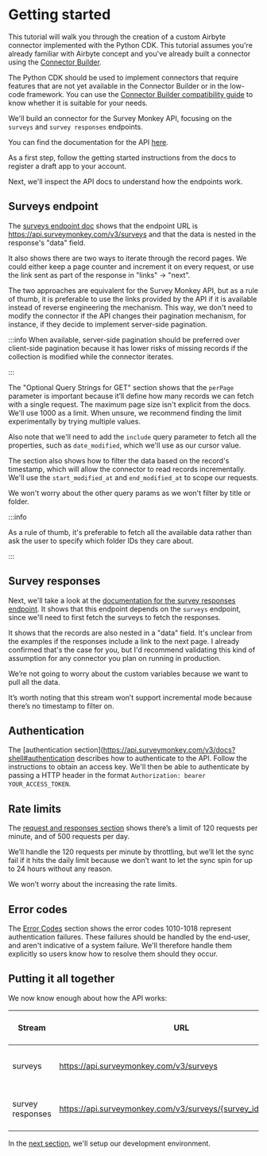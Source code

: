 # Getting started
This tutorial will walk you through the creation of a custom Airbyte connector implemented with the Python CDK. This tutorial assumes you're already familiar with Airbyte concept and you've already built a connector using the [Connector Builder](../../connector-builder-ui/tutorial.mdx).

The Python CDK should be used to implement connectors that require features that are not yet available in the Connector Builder or in the low-code framework. You can use the [Connector Builder compatibility guide](../../connector-builder-ui/connector-builder-compatibility.md) to know whether it is suitable for your needs.

We'll build an connector for the Survey Monkey API, focusing on the `surveys` and `survey responses` endpoints.

You can find the documentation for the API [here](https://api.surveymonkey.com/v3/docs?shell#getting-started).

As a first step, follow the getting started instructions from the docs to register a draft app to your account.

Next, we'll inspect the API docs to understand how the endpoints work.

## Surveys endpoint
The [surveys endpoint doc](https://api.surveymonkey.com/v3/docs?shell#api-endpoints-get-surveys) shows that the endpoint URL is https://api.surveymonkey.com/v3/surveys and that the data is nested in the response's "data" field.

It also shows there are two ways to iterate through the record pages. We could either keep a page counter and increment it on every request, or use the link sent as part of the response in "links" -> "next".

The two approaches are equivalent for the Survey Monkey API, but as a rule of thumb, it is preferable to use the links provided by the API if it is available instead of reverse engineering the mechanism. This way, we don't need to modify the connector if the API changes their pagination mechanism, for instance, if they decide to implement server-side pagination.

:::info
When available, server-side pagination should be preferred over client-side pagination because it has lower risks of missing records if the collection is modified while the connector iterates.

:::

The "Optional Query Strings for GET" section shows that the `perPage` parameter is important because it’ll define how many records we can fetch with a single request. The maximum page size isn't explicit from the docs. We'll use 1000 as a limit. When unsure, we recommend finding the limit experimentally by trying multiple values.

Also note that we'll need to add the `include` query parameter to fetch all the properties, such as `date_modified`, which we'll use as our cursor value.

The section also shows how to filter the data based on the record's timestamp, which will allow the connector to read records incrementally. We'll use the `start_modified_at` and `end_modified_at` to scope our requests.

We won't worry about the other query params as we won't filter by title or folder.

:::info

As a rule of thumb, it's preferable to fetch all the available data rather than ask the user to specify which folder IDs they care about.

:::

## Survey responses
Next, we'll take a look at the [documentation for the survey responses endpoint](https://api.surveymonkey.com/v3/docs?shell#api-endpoints-get-surveys-id-responses). It shows that this endpoint depends on the `surveys` endpoint, since we'll need to first fetch the surveys to fetch the responses.

It shows that the records are also nested in a "data" field. It's unclear from the examples if the responses include a link to the next page. I already confirmed that's the case for you, but I'd recommend validating this kind of assumption for any connector you plan on running in production.

We’re not going to worry about the custom variables because we want to pull all the data.

It’s worth noting that this stream won’t support incremental mode because there’s no timestamp to filter on.
## Authentication
The [authentication section](https://api.surveymonkey.com/v3/docs?shell#authentication describes how to authenticate to the API. Follow the instructions to obtain an access key. We'll then be able to authenticate by passing a HTTP header in the format `Authorization: bearer YOUR_ACCESS_TOKEN`.
## Rate limits
The [request and responses section](https://api.surveymonkey.com/v3/docs?shell#request-and-response-limits) shows there’s a limit of 120 requests per minute, and of 500 requests per day.

We’ll handle the 120 requests per minute by throttling, but we’ll let the sync fail if it hits the daily limit because we don’t want to let the sync spin for up to 24 hours without any reason.

We won’t worry about the increasing the rate limits.
## Error codes
The [Error Codes](https://api.surveymonkey.com/v3/docs?shell#error-codes) section shows the error codes 1010-1018 represent authentication failures. These failures should be handled by the end-user, and aren't indicative of a system failure. We'll therefore handle them explicitly so users know how to resolve them should they occur.
## Putting it all together

We now know enough about how the API works:

| Stream           | URL                                                           | authentication                                | path to data | pagination                | cursor value  | time based filters                                 | query params                                                                                                 | rate limits            | user errors          |
|------------------|---------------------------------------------------------------|-----------------------------------------------|--------------|---------------------------|---------------|----------------------------------------------------|--------------------------------------------------------------------------------------------------------------|------------------------|----------------------|
| surveys          | https://api.surveymonkey.com/v3/surveys                       | bearerAuthorization: bearer YOUR_ACCESS_TOKEN | data         | response -> links -> next | date_modified | start_modified_at and end_modified_at query params | include: response_count,date_created,date_modified,language,question_count,analyze_url,preview,collect_stats | 120 request per minute | error code 1010-1018 |
| survey responses | https://api.surveymonkey.com/v3/surveys/{survey_id}/responses | bearerAuthorization: bearer YOUR_ACCESS_TOKEN | data         | response -> links -> next | None          | None                                               | None                                                                                                         | 120 request per minute | error code 1010-1018 |



In the [next section](./1-environment-setup.md), we'll setup our development environment.